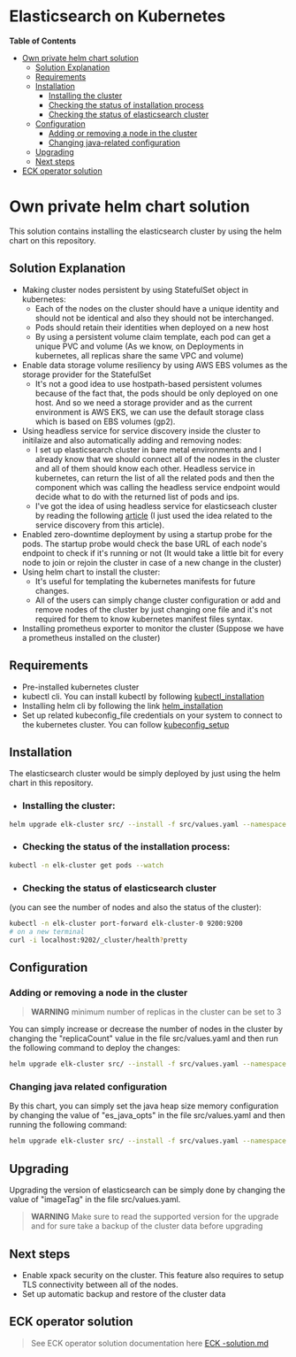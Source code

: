 # Elasticsearch on Kubernetes

**Table of Contents**
- [Own private helm chart solution](#own-private-helm-chart-solution)
  - [Solution Explanation](#solution-explanation)
  - [Requirements](#requirements)
  - [Installation](#Installation)
    - [Installing the cluster](#installing-the-cluster)
    - [Checking the status of installation process](#checking-the-status-of-installation-process)
    - [Checking the status of elasticsearch cluster](#checking-the-status-of-elasticsearch-cluster)
  - [Configuration](#configuration)
    - [Adding or removing a node in the cluster](#adding-or-removing-a-node-in-the-cluster)
    - [Changing java-related configuration](#changing-java-related-configuration)
  - [Upgrading](#upgrading)
  - [Next steps](#next-steps)
- [ECK operator solution](#eck-operator-solution)
# Own private helm chart solution
This solution contains installing the elasticsearch cluster by using the helm chart on this repository.
## Solution Explanation

* Making cluster nodes persistent by using StatefulSet object in kubernetes:
    * Each of the nodes on the cluster should have a unique identity and should not be identical and also they should not be interchanged.
    * Pods should retain their identities when deployed on a new host
    * By using a persistent volume claim template, each pod can get a unique PVC and volume (As we know, on Deployments in kubernetes, all replicas share the same VPC and volume)
* Enable data storage volume resiliency by using AWS EBS volumes as the storage provider for the StatefulSet
    * It's not a good idea to use hostpath-based persistent volumes because of the fact that, the pods should be only deployed on one host. And so we need a storage provider and as the current environment is AWS EKS, we can use the default storage class which is based on EBS volumes (gp2).
* Using headless service for service discovery inside the cluster to initilaize and also automatically adding and removing nodes:
    * I set up elasticsearch cluster in bare metal environments and I already know that we should connect all of the nodes in the cluster and all of them should know each other. Headless service in kubernetes, can return the list of all the related pods and then the component which was calling the headless service endpoint would decide what to do with the returned list of pods and ips. 
    * I've got the idea of using headless service for elasticseach cluster by reading the following [article](https://faun.pub/https-medium-com-thakur-vaibhav23-ha-es-k8s-7e655c1b7b61) (I just used the idea related to the service discovery from this article).
* Enabled zero-downtime deployment by using a startup probe for the pods. The startup probe would check the base URL of each node's endpoint to check if it's running or not (It would take a little bit for every node to join or rejoin the cluster in case of a new change in the cluster)
* Using helm chart to install the cluster:
  * It's useful for templating the kubernetes manifests for future changes.
  * All of the users can simply change cluster configuration or add and remove nodes of the cluster by just changing one file and it's not required for them to know kubernetes manifest files syntax.
* Installing prometheus exporter to monitor the cluster (Suppose we have a prometheus installed on the cluster)

## Requirements
* Pre-installed kubernetes cluster
* kubectl cli. You can install kubectl by following [kubectl_installation](https://kubernetes.io/docs/tasks/tools/)
* Installing helm cli by following the link [helm_installation](https://helm.sh/docs/intro/install/)
* Set up related kubeconfig_file credentials on your system to connect to the kubernetes cluster. You can follow [kubeconfig_setup](https://kubernetes.io/docs/concepts/configuration/organize-cluster-access-kubeconfig/)

## Installation
The elasticsearch cluster would be simply deployed by just using the helm chart in this repository.

* ### Installing the cluster:
```bash
helm upgrade elk-cluster src/ --install -f src/values.yaml --namespace elk-cluster --create-namespace
```
* ### Checking the status of the installation process:
```bash
kubectl -n elk-cluster get pods --watch
```
* ### Checking the status of elasticsearch cluster 
(you can see the number of nodes and also the status of the cluster):
```bash
kubectl -n elk-cluster port-forward elk-cluster-0 9200:9200
# on a new terminal
curl -i localhost:9202/_cluster/health?pretty
```

## Configuration
### Adding or removing a node in the cluster
> **WARNING** minimum number of replicas in the cluster can be set to 3

You can simply increase or decrease the number of nodes in the cluster by changing the "replicaCount" value in the file src/values.yaml and then run the following command to deploy the changes:
```bash
helm upgrade elk-cluster src/ --install -f src/values.yaml --namespace elk-cluster --create-namespace
```

### Changing java related configuration
By this chart, you can simply set the java heap size memory configuration by changing the value of "es_java_opts" in the file src/values.yaml and then running the following command:
```bash
helm upgrade elk-cluster src/ --install -f src/values.yaml --namespace elk-cluster --create-namespace
```

## Upgrading
Upgrading the version of elasticsearch can be simply done by changing the value of "imageTag" in the file src/values.yaml.
> **WARNING** Make sure to read the supported version for the upgrade and for sure take a backup of the cluster data before upgrading

## Next steps
* Enable xpack security on the cluster. This feature also requires to setup TLS connectivity between all of the nodes.
* Set up automatic backup and restore of the cluster data


## ECK operator solution
> See ECK operator solution documentation here [ECK -solution.md]


[ECK -solution.md]: ./ECK-solution.md


